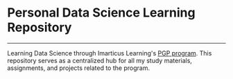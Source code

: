 # Personal Data Science Learning Repository
---
Learning Data Science through Imarticus Learning's [PGP program](https://imarticus.org/postgraduate-program-in-data-science-analytics/). 
This repository serves as a centralized hub for all my study materials, assignments, and projects related to the program.
